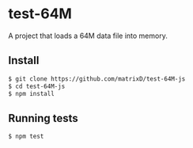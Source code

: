 # test-64M

A project that loads a 64M data file into memory.

## Install

```sh
$ git clone https://github.com/matrixD/test-64M-js
$ cd test-64M-js
$ npm install
```

## Running tests

```sh
$ npm test
```

